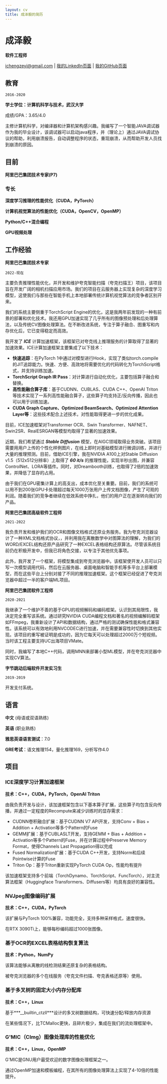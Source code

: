```yaml
---
layout: cv
title: 成泽毅的简历
---
```

# 成泽毅

__软件工程师__

<div id="webaddress">
<a href="ichengzeyi@gmail.com">ichengzeyi@gmail.com</a>
| <a href="https://www.linkedin.com/in/zeyi-cheng-37739216a/">我的LinkedIn页面</a>
| <a href="https://github.com/chengzeyi">我的GitHub页面</a>
</div>

## 教育

`2016-2020`

__学士学位：计算机科学与技术，武汉大学__

成绩/GPA：3.65/4.0

主修计算机科学，对编译器和计算机架构感兴趣。我编写了一个智能JAVA调试器作为我的毕业设计，该调试器可以启动java程序，并（理论上）通过JAVA调试协议的帮助，利用崩溃报告，自动调整程序的状态，重现崩溃，从而帮助开发人员找到崩溃的原因。


## 目前

__阿里巴巴集团技术专家(P7)__

### 专长

__深度学习推理的性能优化（CUDA，PyTorch）__

__计算机视觉算法的性能优化（CUDA，OpenCV，OpenMP）__

__Python/C++混合编程__

__GPU视频处理__

## 工作经验

__阿里巴巴集团技术专家__

`2022-现在`

主要负责推理性能优化，并开发和维护夸克智能扫描（夸克扫描王）项目，该项目旨在开发广阔的相机扫描应用市场。我们的项目在云服务器上实现复杂的深度学习模型，这使我们与那些在智能手机上本地部署传统计算机视觉算法的竞争者区别开来。

我们的系统主要侧重于TorchScript Engine的优化，这是我两年前发现的一种有前景的部署和优化技术。我还用GPU加速实现了几乎所有的图像预处理和后处理算法，以及传统CV图像处理算法。在不断改进系统，专注于算子融合、图重写和内存优化后，它已变得稳定而高效。

我开发了 ***ICE*** 计算加速框架，该框架已对夸克线上推理服务的计算取得了显著的加速效果。ICE计算加速框架主要集成了以下技术：

- __快速追踪__：在PyTorch 1中通过对模型进行Hook，实现了类似torch.compile的JIT追踪能力。快速、方便、高效地将需要优化的代码转化为TorchScript格式，并支持训练加速。
- __TorchScript Graph IR Pass__：对计算进行自动化优化，主要包括算子融合和替换。
- __高性能融合算子库__：基于CUDNN、CUBLAS、CUDA C++、OpenAI Triton等技术实现了一系列高性能融合算子，这些算子均支持正/反向传播，因此也可以用于训练加速。
- __CUDA Graph Capture、Optimized BeamSearch、Optimized Attention Layer等__：这些技术配合上述技术，对性能取得更进一步的优化成果。

目前，ICE加速框架对Transformer OCR、Swin Transformer、NAFNET、Swin2SR、RealESRGAN等模型均取得了显著的加速效果。

近期，我们希望通过 ***Stable Diffusion*** 模型，在AIGC领域取得业务突破。该项目需要用用户上传的个性化样例图片，在线上即时对基础模型进行微调训练，并进行大量的推理预测。目前，借助ICE引擎，我在NVIDIA A100上对Stable Diffusion v1.5（512x512分辨率）上取得了 ***60 it/s*** 的推理性能，实现半秒出图，并兼容ControlNet、LORA等插件。同时，对Dreambooth训练，也取得了2倍的加速效果，并降低了显存的占用。

由于我们在GPU密集计算上的高支出，成本优化至关重要。目前，我们的系统可以用不到200张GPU卡处理超过每天1000万张用户上传文档图像，产生了可观的利润。随着我们的竞争者继续在低效系统中挣扎，他们的用户正在逐渐转向我们的产品。

__阿里巴巴集团高级软件工程师__

`2021-2022`

我负责开发和维护我们的OCR和图像文档格式还原业务服务。我为夸克浏览器设计了一种XML文档格式协议，，并利用我在离散数学中对图算法的理解，为我们的WORD/EXCEL结构还原产品研究了一种EXCEL表格结构还原算法。尽管该系统目前仍在积极开发中，但我已将角色交接，以专注于其他优先事项。

此外，我开发了一个框架，将模型集成到夸克浏览器中。该框架使开发人员可以只写一次模型调用代码，然后在云服务器、桌面电脑和智能手机等多平台上部署模型，而在这些平台上分别对接了不同的推理加速框架。这个框架已经促进了夸克浏览器中超过一半的客户端ML项目。

__阿里巴巴集团软件工程师__

`2020-2021`

我继承了一个维护不善的基于GPU的视频解码和编码框架。认识到其局限性，我决定完全重写该系统。通过研究NVIDIA CUDA编程文档和著名的视频编解码框架如FFmpeg，我重新设计了API和数据结构，通过严格的测试确保性能和格式兼容性。该系统可以有效地利用NVCODEC进行加速，并在需要兼容性时切换到其他实现。该项目的重写被证明是成功的，因为它每天可以处理超过2000万个短视频。当时该工程主要支持UC出海项目VMate。

同时，我编写了本地C++代码，调用MNN来部署小型ML模型，并在夸克浏览器中实现CV算法。

__字节跳动后端软件开发实习生__

`2019-2019`

开发支付系统。

## 语言

__中文__ (母语或双语熟练)

__英语__ (职业熟练)

__雅思英语语言测试__：7.0

__GRE考试__：语文推理154，量化推理169，分析写作4.0

## 项目

### ICE深度学习计算加速框架

__技术：C++，CUDA，PyTorch，OpenAI Triton__

由我负责开发与设计，该加速框架包含以下基本算子扩展，这些算子均包含反向传播，并通过一定程度的Recompute来减少训练时的显存需求：

- CUDNN卷积融合扩展：基于CUDNN V7 API开发，支持Conv + Bias + Addition + Activation等多个Pattern的Fuse
- GEMM扩展：基于CUBLASLT开发，支持GEMM + Bias + Addition + Activation等多个Pattern的Fuse，并在计算过程中Preserve Memory Format，使得Channels Last Propagation得以完成
- Fused Normalization扩展：基于CUDA C++开发，支持Norm和后续Pointwise计算的Fuse
- Triton Op：基于Triton重新实现PyTorch CUDA Op，性能均有提升

该加速框架支持多个前端（TorchDynamo、TorchScript、FuncTorch），对主流算法框架（Huggingface Transformers、Diffusers等）均具有良好的兼容性。

### NVJpeg图像编码扩展

__技术：C++，CUDA，PyTorch__

该扩展与PyTorch 100%兼容，功能完全，支持多种采样格式，速度很快。

在RTX 3090Ti上，能够每秒编码超过1000张图像。

### 基于OCR的EXCEL表格结构恢复算法

__技术：Python，NumPy__

该算法能够从离散的线检测结果还原复杂的表格结构。

被夸克浏览器的多个在线服务（夸克文件扫描、夸克表格还原等）使用。

### 基于多叉树的固定大小内存分配库

__技术：C++，Linux__

基于***__builtin_ctzll***设计的多叉树数据结构，可快速分配/释放内存资源

在某些情况下，比TCMalloc更快，且碎片极少，集成在我们的流处理框架中。

### G'MIC（CImg）图像处理库的性能优化

__技术：C++，Linux，OpenMP__

G'MIC是GNU用户最受欢迎的数字图像处理框架之一。

通过OpenMP加速和模板编程，在其所有的图像处理算法上实现了4-10倍的性能提升。

<!-- ### Footer
Last updated: 2023年9月 -->
